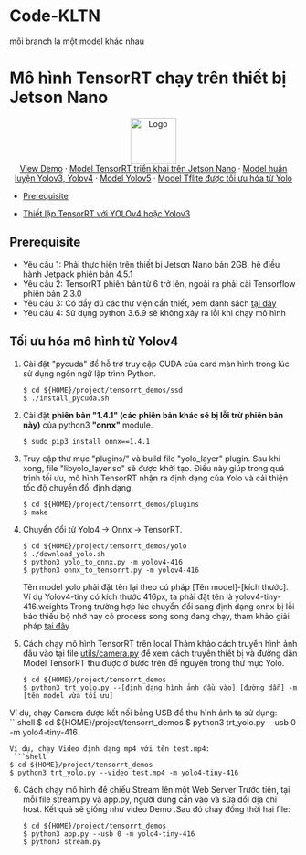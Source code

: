 # Code-KLTN
mỗi branch là một model khác nhau
# Mô hình TensorRT chạy trên thiết bị Jetson Nano
<p align="center">
    <p align="center">
        <a href="https://github.com/haanhvu010799/Code-KLTN">
        <img src="https://tuoitre.uit.edu.vn/wp-content/uploads/2015/07/logo-uit.png" alt="Logo" width="80" height="80">
        </a>
        <br />
        <a href="https://drive.google.com/drive/folders/10h3T-nEOYtlPWOzyAg61bO8PoTDAY0ON?usp=sharing">View Demo</a>
        ·
        <a href="https://github.com/haanhvu010799/Code-KLTN/tree/TensorRT">Model TensorRT triển khai trên Jetson Nano</a>
        ·
        <a href="https://github.com/haanhvu010799/Code-KLTN">Model huấn luyện Yolov3, Yolov4</a>
        ·
        <a href="https://github.com/haanhvu010799/Code-KLTN/tree/yolov5">Model Yolov5</a>
        ·
        <a href="https://github.com/haanhvu010799/Code-KLTN/tree/TFlite">Model Tflite được tối ưu hóa từ Yolo</a>
  </p>
</p>

* [Prerequisite](#prerequisite)
<!-- * [Demo #1: GoogLeNet](#googlenet)
* [Demo #2: MTCNN](#mtcnn)
* [Demo #3: SSD](#ssd) -->
<!-- =* [Demo #4: YOLOv3](#yolov3) -->
* [Thiết lập TensorRT với YOLOv4 hoặc Yolov3](#yolov4)
<!-- * [Demo #6: Using INT8 and DLA core](#int8_and_dla)
* [Demo #7: MODNet](#modnet) -->

<a name="prerequisite"></a>
Prerequisite
------------
* Yêu cầu 1: Phải thực hiện trên thiết bị Jetson Nano bản 2GB, hệ điều hành Jetpack phiên bản 4.5.1 
* Yêu cầu 2: TensorRT phiên bản từ 6 trở lên, ngoài ra phải cài Tensorflow phiên bản 2.3.0
* Yêu cầu 3: Có đầy đủ các thư viện cần thiết, xem danh sách <a href="https://github.com/haanhvu010799/Code-KLTN/blob/main/requirements-gpu.txt">tại đây</a>
* Yêu cầu 4: Sử dụng python 3.6.9 sẽ không xảy ra lỗi khi chạy mô hình

<a name="yolov4"></a>
Tối ưu hóa mô hình từ Yolov4
---------------

1. Cài đặt "pycuda" để hỗ trợ truy cập CUDA của card màn hình trong lúc sử dụng ngôn ngữ lập trình Python.
   ```shell
   $ cd ${HOME}/project/tensorrt_demos/ssd
   $ ./install_pycuda.sh
   ```

2. Cài đặt  **phiên bản "1.4.1" (các phiên bản khác sẽ bị lỗi trừ phiên bản này)** của python3  **"onnx"** module.  
   ```shell
   $ sudo pip3 install onnx==1.4.1
   ```

3. Truy cập thư mục "plugins/" và build file "yolo_layer" plugin.  Sau khi xong, file "libyolo_layer.so" sẽ được khởi tạo. Điều này giúp trong quá trình tối ưu, mô hình TensorRT nhận ra định dạng của Yolo và cải thiện tốc độ chuyển đổi định dạng.
   ```shell
   $ cd ${HOME}/project/tensorrt_demos/plugins
   $ make
   ```

4. Chuyển đổi từ Yolo4 -> Onnx -> TensorRT.  

   ```shell
   $ cd ${HOME}/project/tensorrt_demos/yolo
   $ ./download_yolo.sh
   $ python3 yolo_to_onnx.py -m yolov4-416
   $ python3 onnx_to_tensorrt.py -m yolov4-416
   ```
   Tên model yolo phải đặt tên lại theo cú pháp [Tên model]-[kích thước]. Ví dụ Yolov4-tiny có kích thước 416px, ta phải đặt tên là yolov4-tiny-416.weights
   Trong trường hợp lúc chuyển đổi sang định dạng onnx bị lỗi báo thiếu bộ nhớ hay có process song song đang chạy, tham khảo giải pháp <a href="https://github.com/jkjung-avt/tensorrt_demos/issues/344">tại đây</a>

5. Cách chạy mô hình TensorRT trên local
Thảm khảo cách truyền hình ảnh đầu vào tại file <a href="https://github.com/haanhvu010799/Code-KLTN/blob/TensorRT/utils/camera.py">utils/camera.py</a> để xem cách truyền thiết bị và đường dẫn
Model TensorRT thu được ở bước trên để nguyên trong thư mục Yolo.
   ```shell
   $ cd ${HOME}/project/tensorrt_demos
   $ python3 trt_yolo.py --[định dạng hình ảnh đầu vào] [đường dẫn] -m [tên model vừa tối ưu]
   ```
Ví dụ, chạy Camera được kết nối bằng USB để thu hình ảnh ta sử dụng:
    ```shell
   $ cd ${HOME}/project/tensorrt_demos
   $ python3 trt_yolo.py --usb 0 -m yolo4-tiny-416
   ```
Ví dụ, chạy Video định dạng mp4 với tên test.mp4:
    ```shell
   $ cd ${HOME}/project/tensorrt_demos
   $ python3 trt_yolo.py --video test.mp4 -m yolo4-tiny-416
   ```  
6. Cách chạy mô hình để chiếu Stream lên một Web Server
Trước tiên, tại mỗi file stream.py và app.py, người dùng cần vào và sửa đổi địa chỉ host. Kết quả sẽ giống như video Demo .Sau đó chạy đồng thời hai file:
    ```shell
   $ cd ${HOME}/project/tensorrt_demos
   $ python3 app.py --usb 0 -m yolo4-tiny-416
   $ python3 stream.py
   ```  
